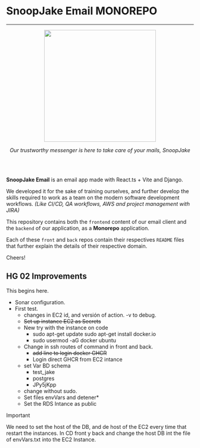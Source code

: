 # SnoopJake Email MONOREPO
---
<p align="center">
<img src="https://github.com/Tech-Fellows-SnoopJake/EmailServer/assets/49454068/b2438f2d-fa21-405e-94ed-c5e25c4140ea"  width="300" height="300" />
</p>
<p align="center"><i>Our trustworthy messenger is here to take care of your mails, SnoopJake</i></p>
<br>
<br>

**SnoopJake Email** is an email app made with React.ts + Vite and Django. 

We developed it for the sake of training ourselves, and further develop the skills required to work as a team on the modern software development workflows. 
_(Like CI/CD, QA workflows, AWS and project management with JIRA)_

This repository contains both the `frontend` content of our email client and the `backend` of our application, as a **Monorepo** application.

Each of these `front` and `back` repos contain their respectives ``README`` files that further explain the details of their respective domain.

Cheers!

## HG 02 Improvements

This begins here. 
- Sonar configuration.
- First test.
  - changes in EC2 id, and versión of action. -v to debug.
  - ~~Set up instance EC2 as Secrets~~
  - New try with the instance on code
    - sudo apt-get update
      sudo apt-get install docker.io
    - sudo usermod -aG docker ubuntu
  - Change in ssh routes of command in front and back.
    - ~~add line to login docker GHCR~~
    - Login direct GHCR from EC2 intance 
  - set Var BD schema 
    - test_jake 
    - postgres
    - JPy5jKpp
  - change without sudo. 
  - Set files envVars and detener*
  - Set the RDS Intance as public

>[!IMPORTANT]
> We need to set the host of the DB, and de host of the EC2 every time that restart the instances.
> In CD front y back and change the host DB int the file of envVars.txt into the EC2 Instance.

